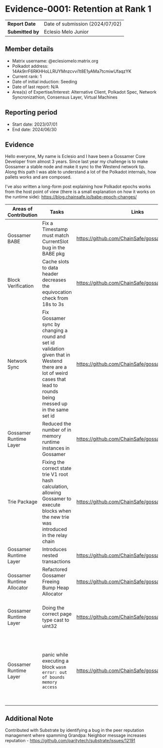 # Evidence-0001: Retention at Rank 1

|                  |                                 |
| ---------------- | ------------------------------- |
| **Report Date**  | Date of submission (2024/07/02) |
| **Submitted by** | Eclesio Melo Junior             |

## Member details

- Matrix username: @eclesiomelo:matrix.org
- Polkadot address: 14Ak9rrF6RKHHoLLRUYMnzcvvi1t8E1yAMa7tcmiwUfaqzYK
- Current rank: 1
- Date of initial induction: Seeding
- Date of last report: N/A
- Area(s) of Expertise/Interest: Alternative Client, Polkadot Spec, Network Syncronizathion, Consensus Layer, Virtual Machines

## Reporting period

- Start date: 2023/07/01
- End date: 2024/06/30

## Evidence

Hello everyone, My name is Eclesio and I have been a Gossamer Core Developer from almost 3 years. Since last year my challenge is to make Gossamer a stable node and make it sync to the Westend network tip. Along this path I was able to understand a lot of the Polkadot internals, how pallets works and are composed.

I've also written a long-form post explaining how Polkadot epochs works from the host point of view (there is a small explanation on how it works on the runtime side): https://blog.chainsafe.io/babe-epoch-changes/

| Areas of Contribution      | Tasks                                                                                                                                                                   | Links                                             | Notes                                                                                                                     |
| -------------------------- | ----------------------------------------------------------------------------------------------------------------------------------------------------------------------- | ------------------------------------------------- | ------------------------------------------------------------------------------------------------------------------------- |
| Gossamer BABE              | Fix a Timestamp must match CurrentSlot bug in the BABE pkg                                                                                                              | https://github.com/ChainSafe/gossamer/pull/3133   |                                                                                                                           |
| Block Verification         | Cache slots to data header decreases the equivocation check from 18s to 3s                                                                                              | https://github.com/ChainSafe/gossamer/pull/3364   |                                                                                                                           |
| Network Sync               | Fix Gossamer sync by changing a round and set id validation given that in Westend there are a lot of weird cases that lead to rounds being messed up in the same set id | https://github.com/ChainSafe/gossamer/pull/3167   |                                                                                                                           |
| Gossamer Runtime Layer     | Reduced the number of in memory runtime instances in Gossamer                                                                                                           | https://github.com/ChainSafe/gossamer/pull/3151   |                                                                                                                           |
| Trie Package               | Fixing the correct state trie V1 root hash calculation, allowing Gossamer to execute blocks when the new trie was introduced in the relay chain                         | https://github.com/ChainSafe/gossamer/pull/3739   |                                                                                                                           |
| Gossamer Runtime Layer     | Introduces nested transactions                                                                                                                                          | https://github.com/ChainSafe/gossamer/pull/3670   |                                                                                                                           |
| Gossamer Runtime Allocator | Refactored Gossamer Freeing Bump Heap Allocator                                                                                                                         | https://github.com/ChainSafe/gossamer/pull/3570   |                                                                                                                           |
| Gossamer Runtime Layer     | Doing the correct page type cast to uint32                                                                                                                              | https://github.com/ChainSafe/gossamer/pull/3588   | This task required a some investigations on Wazero Go library                                                             |
| Gossamer Runtime Layer     | panic while executing a block `wasm error: out of bounds memory access`                                                                                                 | https://github.com/ChainSafe/gossamer/issues/3774 | With this task we were able to introduce Compiled Runtime Cache that enables Gossamer to bootstrap a runtime quickly when |

## Additional Note

Contributed with Substrate by identifying a bug in the peer reputation management where spamming Grandpa: Neighbor message increases reputation - https://github.com/paritytech/substrate/issues/12191
